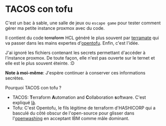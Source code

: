 # TACOS con tofu

C'est un bac à sable, une salle de jeux ou `escape game` pour tester comment gérer ma petite instance proxmox avec du code.

Il contient du code ~~terraform~~ HCL généré le plus souvent par [terramate](https://terramate.io) qui va passer dans les mains expertes d'[opentofu](https://opentofu.org/). Enfin, c'est l'idée.

J'ai ignoré les fichiers contenant les secrets permettant d'accéder à l'instance proxmox. De toute façon, elle n'est pas ouverte sur le ternet et elle est le plus souvent éteinte. :D 

**Note à moi-même**: J'espère continuer à conserver ces informations secrètes.

Pourquoi TACOS con tofu ?

  + TACOS: **T**erraform **A**utomation and **C**ollaboration **s**oftware. C'est expliqué [là](https://terramate.io/docs/why-terramate#the-purpose-built-ci-cd-approach-%F0%9F%A4%91).
  + Tofu: C'est Opentofu, le fils légitime de terraform d'HASHICORP qui a basculé du côté obscur de l'open-source pour glisser dans l'[openwashing](https://fr.wikipedia.org/wiki/Openwashing) en acceptant IBM comme mâle dominant.



